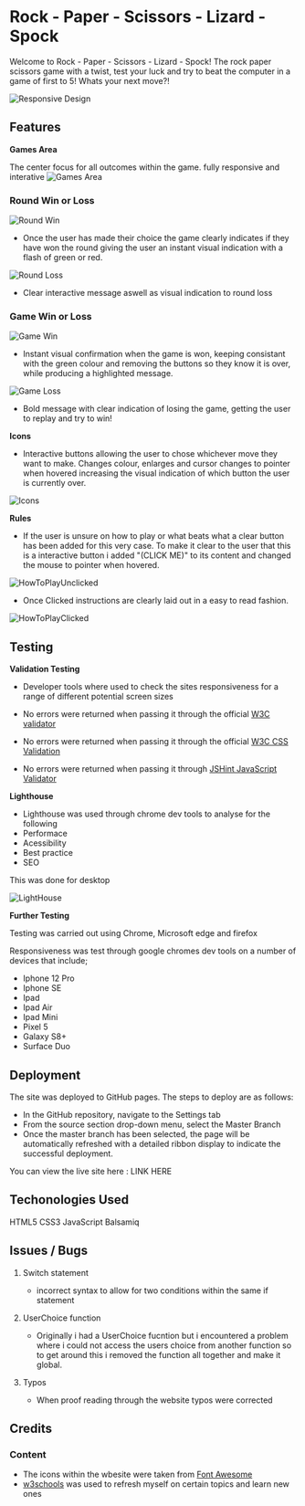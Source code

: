 # Rock - Paper - Scissors - Lizard - Spock

Welcome to Rock - Paper - Scissors - Lizard - Spock! The rock paper scissors game with a twist, test your luck and try to beat the computer in a game of first to 5! Whats your next move?!

![Responsive Design](./assests/images/responsive.png)

## Features

__Games Area__

The center focus for all outcomes within the game. fully responsive and interative 
![Games Area](./assests/images/GamesArea.png)

### Round Win or Loss

![Round Win](./assests/images/RoundWin.png)
- Once the user has made their choice the game clearly indicates if they have won the round giving the user an instant visual indication with a flash of green or red.


![Round Loss](./assests/images/RoundLoss.png)
- Clear interactive message aswell as visual indication to round loss 

### Game Win or Loss

![Game Win](./assests/images/GameWin.png)
- Instant visual confirmation when the game is won, keeping consistant with the green colour and removing the buttons so they know it is over, while producing a highlighted message.


![Game Loss](./assests/images/GameLoss.png)
- Bold message with clear indication of losing the game, getting the user to replay and try to win!

__Icons__

- Interactive buttons allowing the user to chose whichever move they want to make. Changes colour, enlarges and cursor changes to pointer when hovered increasing the visual indication of which button the user is currently over.

![Icons](./assests/images/Icons.png)

__Rules__

- If the user is unsure on how to play or what beats what a clear button has been added for this very case. To make it clear to the user that this is a interactive button i added "(CLICK ME)" to its content and changed the mouse to pointer when hovered.

![HowToPlayUnclicked](./assests/images/HowToPlayUnclicked.png)

- Once Clicked instructions are clearly laid out in a easy to read fashion.

![HowToPlayClicked](./assests/images/HowToPlayClicked.png)


## Testing

__Validation Testing__

- Developer tools where used to check the sites responsiveness for a range of different potential screen sizes

- No errors were returned when passing it through the official [W3C validator](https://validator.w3.org/#validate_by_input)
- No errors were returned when passing it through the official [W3C CSS Validation](https://jigsaw.w3.org/css-validator/)
- No errors were returned when passing it through [JSHint JavaScript Validator](https://jshint.com/)

__Lighthouse__ 

- Lighthouse was used through chrome dev tools to analyse for the following 
 - Performace
 - Acessibility
 - Best practice
 - SEO

 This was done for desktop 

 ![LightHouse](./assests/images/LightHouse.png)

  __Further Testing__

  Testing was carried out using Chrome, Microsoft edge and firefox

 Responsiveness was test through google chromes dev tools on a number of devices that include;
  - Iphone 12 Pro
  - Iphone SE
  - Ipad
  - Ipad Air
  - Ipad Mini
  - Pixel 5
  - Galaxy S8+
  - Surface Duo

  ## Deployment

  The site was deployed to GitHub pages. The steps to deploy are as follows:
  - In the GitHub repository, navigate to the Settings tab
  - From the source section drop-down menu, select the Master Branch
  - Once the master branch has been selected, the page will be automatically refreshed with a detailed ribbon display to indicate the successful deployment.

  You can view the live site here : LINK HERE
  ## Techonologies Used

  HTML5
  CSS3
  JavaScript
  Balsamiq
   
   ## Issues / Bugs

  1) Switch statement 
     - incorrect syntax to allow for two conditions within the same if statement

  2) UserChoice function
     - Originally i had a UserChoice fucntion but i encountered a problem where i could not access the users choice from another function so to get around this i removed the function all together and make it global.

  3) Typos
     - When proof reading through the website typos were corrected


  ## Credits

 ### Content
  - The icons within the wbesite were taken from [Font Awesome](https://fontawesome.com/)
  - [w3schools](https://www.w3schools.com/) was used to refresh myself on certain topics and learn new ones
